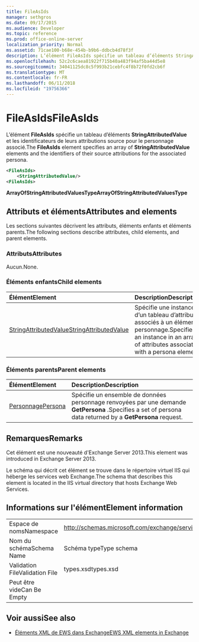 ```yaml
---
title: FileAsIds
manager: sethgros
ms.date: 09/17/2015
ms.audience: Developer
ms.topic: reference
ms.prod: office-online-server
localization_priority: Normal
ms.assetid: 71cae100-b68e-454b-b9b6-ddbcb4d78f3f
description: L’élément FileAsIds spécifie un tableau d’éléments StringAttributedValue et les identificateurs de leurs attributions source pour le personnage associé.
ms.openlocfilehash: 52c2c6caea81922f715b40a483f94af5ba44d5e8
ms.sourcegitcommit: 34041125dc8c5f993b21cebfc4f8b72f0fd2cb6f
ms.translationtype: MT
ms.contentlocale: fr-FR
ms.lasthandoff: 06/11/2018
ms.locfileid: "19756366"
---
```

# <a name="fileasids"></a><span data-ttu-id="152d2-103">FileAsIds</span><span class="sxs-lookup"><span data-stu-id="152d2-103">FileAsIds</span></span>

<span data-ttu-id="152d2-104">L’élément **FileAsIds** spécifie un tableau d’éléments **StringAttributedValue** et les identificateurs de leurs attributions source pour le personnage associé.</span><span class="sxs-lookup"><span data-stu-id="152d2-104">The **FileAsIds** element specifies an array of **StringAttributedValue** elements and the identifiers of their source attributions for the associated persona.</span></span> 
  
```XML
<FileAsIds>
    <StringAttributedValue/>
<FileAsIds>
```

 <span data-ttu-id="152d2-105">**ArrayOfStringAttributedValuesType**</span><span class="sxs-lookup"><span data-stu-id="152d2-105">**ArrayOfStringAttributedValuesType**</span></span>
## <a name="attributes-and-elements"></a><span data-ttu-id="152d2-106">Attributs et éléments</span><span class="sxs-lookup"><span data-stu-id="152d2-106">Attributes and elements</span></span>

<span data-ttu-id="152d2-107">Les sections suivantes décrivent les attributs, éléments enfants et éléments parents.</span><span class="sxs-lookup"><span data-stu-id="152d2-107">The following sections describe attributes, child elements, and parent elements.</span></span>
  
### <a name="attributes"></a><span data-ttu-id="152d2-108">Attributs</span><span class="sxs-lookup"><span data-stu-id="152d2-108">Attributes</span></span>

<span data-ttu-id="152d2-109">Aucun.</span><span class="sxs-lookup"><span data-stu-id="152d2-109">None.</span></span>
  
### <a name="child-elements"></a><span data-ttu-id="152d2-110">Éléments enfants</span><span class="sxs-lookup"><span data-stu-id="152d2-110">Child elements</span></span>

|<span data-ttu-id="152d2-111">**Élément**</span><span class="sxs-lookup"><span data-stu-id="152d2-111">**Element**</span></span>|<span data-ttu-id="152d2-112">**Description**</span><span class="sxs-lookup"><span data-stu-id="152d2-112">**Description**</span></span>|
|:-----|:-----|
|[<span data-ttu-id="152d2-113">StringAttributedValue</span><span class="sxs-lookup"><span data-stu-id="152d2-113">StringAttributedValue</span></span>](stringattributedvalue.md) <br/> |<span data-ttu-id="152d2-114">Spécifie une instance d’un tableau d’attributs associés à un élément personnage.</span><span class="sxs-lookup"><span data-stu-id="152d2-114">Specifies an instance in an array of attributes associated with a persona element.</span></span>  <br/> |
   
### <a name="parent-elements"></a><span data-ttu-id="152d2-115">Éléments parents</span><span class="sxs-lookup"><span data-stu-id="152d2-115">Parent elements</span></span>

|<span data-ttu-id="152d2-116">**Élément**</span><span class="sxs-lookup"><span data-stu-id="152d2-116">**Element**</span></span>|<span data-ttu-id="152d2-117">**Description**</span><span class="sxs-lookup"><span data-stu-id="152d2-117">**Description**</span></span>|
|:-----|:-----|
|[<span data-ttu-id="152d2-118">Personnage</span><span class="sxs-lookup"><span data-stu-id="152d2-118">Persona</span></span>](persona.md) <br/> |<span data-ttu-id="152d2-119">Spécifie un ensemble de données personnage renvoyées par une demande **GetPersona** .</span><span class="sxs-lookup"><span data-stu-id="152d2-119">Specifies a set of persona data returned by a **GetPersona** request.</span></span>  <br/> |
   
## <a name="remarks"></a><span data-ttu-id="152d2-120">Remarques</span><span class="sxs-lookup"><span data-stu-id="152d2-120">Remarks</span></span>

<span data-ttu-id="152d2-121">Cet élément est une nouveauté d'Exchange Server 2013.</span><span class="sxs-lookup"><span data-stu-id="152d2-121">This element was introduced in Exchange Server 2013.</span></span>
  
<span data-ttu-id="152d2-122">Le schéma qui décrit cet élément se trouve dans le répertoire virtuel IIS qui héberge les services web Exchange.</span><span class="sxs-lookup"><span data-stu-id="152d2-122">The schema that describes this element is located in the IIS virtual directory that hosts Exchange Web Services.</span></span>
  
## <a name="element-information"></a><span data-ttu-id="152d2-123">Informations sur l'élément</span><span class="sxs-lookup"><span data-stu-id="152d2-123">Element information</span></span>

|||
|:-----|:-----|
|<span data-ttu-id="152d2-124">Espace de noms</span><span class="sxs-lookup"><span data-stu-id="152d2-124">Namespace</span></span>  <br/> |http://schemas.microsoft.com/exchange/services/2006/types  <br/> |
|<span data-ttu-id="152d2-125">Nom du schéma</span><span class="sxs-lookup"><span data-stu-id="152d2-125">Schema Name</span></span>  <br/> |<span data-ttu-id="152d2-126">Schéma type</span><span class="sxs-lookup"><span data-stu-id="152d2-126">Type schema</span></span>  <br/> |
|<span data-ttu-id="152d2-127">Validation File</span><span class="sxs-lookup"><span data-stu-id="152d2-127">Validation File</span></span>  <br/> |<span data-ttu-id="152d2-128">types.xsd</span><span class="sxs-lookup"><span data-stu-id="152d2-128">types.xsd</span></span>  <br/> |
|<span data-ttu-id="152d2-129">Peut être vide</span><span class="sxs-lookup"><span data-stu-id="152d2-129">Can Be Empty</span></span>  <br/> ||
   
## <a name="see-also"></a><span data-ttu-id="152d2-130">Voir aussi</span><span class="sxs-lookup"><span data-stu-id="152d2-130">See also</span></span>



- [<span data-ttu-id="152d2-131">Éléments XML de EWS dans Exchange</span><span class="sxs-lookup"><span data-stu-id="152d2-131">EWS XML elements in Exchange</span></span>](ews-xml-elements-in-exchange.md)

